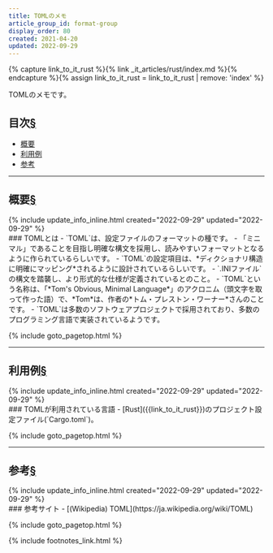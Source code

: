 ```yaml
---
title: TOMLのメモ
article_group_id: format-group
display_order: 80
created: 2021-04-20
updated: 2022-09-29
---
```

{% capture link_to_it_rust %}{% link _it_articles/rust/index.md %}{% endcapture %}{% assign link_to_it_rust = link_to_it_rust | remove: 'index' %}

TOMLのメモです。
## <a name="index">目次</a><a class="heading-anchor-permalink" href="#目次">§</a>

<ul id="index_ul">
<li><a href="#概要">概要</a></li>
<li><a href="#利用例">利用例</a></li>
<li><a href="#参考">参考</a></li>
</ul>

* * *
## <a name="概要">概要</a><a class="heading-anchor-permalink" href="#概要">§</a>
<div class="chapter-updated">{% include update_info_inline.html created="2022-09-29" updated="2022-09-29" %}</div>
### TOMLとは
- `TOML`は、設定ファイルのフォーマットの種です。
- 「ミニマル」であることを目指し明確な構文を採用し、読みやすいフォーマットとなるように作られているらしいです。
- `TOML`の設定項目は、*ディクショナリ構造に明確にマッピング*されるように設計されているらしいです。
- `.INIファイル`の構文を踏襲し、より形式的な仕様が定義されているとのこと。
- `TOML`という名称は、「*Tom's Obvious, Minimal Language*」のアクロニム（頭文字を取って作った語）で、*Tom*は、作者の*トム・プレストン・ワーナー*さんのことです。
- `TOML`は多数のソフトウェアプロジェクトで採用されており、多数のプログラミング言語で実装されているようです。

{% include goto_pagetop.html %}

* * *
## <a name="利用例">利用例</a><a class="heading-anchor-permalink" href="#利用例">§</a>
<div class="chapter-updated">{% include update_info_inline.html created="2022-09-29" updated="2022-09-29" %}</div>
### TOMLが利用されている言語
- [Rust]({{link_to_it_rust}})のプロジェクト設定ファイル(`Cargo.toml`)。

{% include goto_pagetop.html %}

* * *
## <a name="参考">参考</a><a class="heading-anchor-permalink" href="#参考">§</a>
<div class="chapter-updated">{% include update_info_inline.html created="2022-09-29" updated="2022-09-29" %}</div>
### 参考サイト
- [(Wikipedia) TOML](https://ja.wikipedia.org/wiki/TOML)

{% include goto_pagetop.html %}

{% include footnotes_link.html %}

